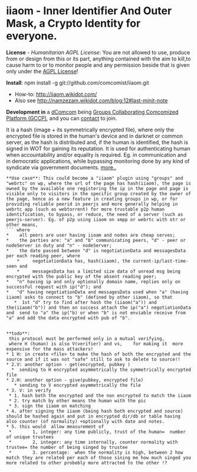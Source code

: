 # iiaom - Inner Identifier And Outer Mask, a Crypto Identity for everyone.
**License** - *Humanitarian AGPL License*: You are not allowed to use, produce from or design from this or its part, anything contained with the aim to kill,to cause harm to or to monitor people and any permission beside that is given only under the [AGPL License](http://www.gnu.org/licenses/agpl-3.0.html)!

**Install**: npm install -g git://github.com/comcomist/iiaom.git
* How-to: http://iiaom.wikidot.com/
* Also see http://namzezam.wikidot.com/blog:12#last-minit-note

**Development in** a [dComcom](http://yes-again-we-can.wikidot.com/s-contract:groups-collaborating-comcomized-platform-gccp/edit/true/title/Groups%20Collaborating%20Comcomized%20Platform%20%28GCCP%29/parentPage/start%3As-contract)  being [Groups Collaborating Comcomized Platform (GCCP)](http://namzezam.wikidot.com/blog:24), and you can  [contact](http://namzezam.wikidot.com/main:contact) to join.

It is a hash (image + its symmetrically encrypted file), where only the encrypted file is stored in the human's device and in darknet or common server, as the hash is distributed and, if the human is identified, the hash is signed in WOT for gaining its reputation. It is used for authenticating human when accountability and/or equality is required. Eg. in communication  and in democratic applications, while bypassing monitoring done by any kind of syndicate via government documents. [more..](http://namzezam.wikidot.com/blog:12)
``` 
**Use case**: This could become a "iiaom" plugin using "groups" and "webrtc" on wp, where the url of the page has hash(iiaom), the page is owned by the available one registering the ip in the page and page is visible only to visitors in the specific group created by the owner of the page, hence as a new feature in creating groups in wp, or for providing reliable peerid in peerjs and more generally helping in webrtc app (such as webtorrent) for more trustable p2p human identification, to bypass, or reduce, the need of a server (such as peerjs-server). Eg. of p2p using iiaom on xmpp or webrtc with otr or other means,
``` where 
*    all peers are user having iioam and nodes are cheap serves; 
*    the parties are: "a" and "b" communicating peers, "d" - peer or nodeServer in duty and "n" - nodeServer; 
*    the date passed between "d" is negotiationData and messagesData per each reading peer, where 
    *     negotiationData has, hash(iiaom), the current-ip/last-time-seen and
    *     messagesData has a limited size data of unread msg being encrypted with the public key of the absent reading peer;
*   "n" having ip and only optionally domain name, replies only on successful request with ip("d"); and
*   "d" having negotiationData and messagesData used when "a" (having iiaom) asks to connect to "b" (defined by other iiaom), so that
   *  1st "d" try to find after hash the (iiaom("a")) and the(iiaom("b")) and then on success attach the ip("a") negotiationData and  send to "a" the ip("b) or when "b" is not enviable receive from "a" and add the data encrypted with pub of "b".


**todo**:
 this protocol must be performed only in a mutual verifying,
 where H (human) is also V(verifier) and vs,    for making it  more expensive for the mass attackers!
* 1 H: in create <file> to make the hash of both the encrypted and the source and if it was not "safe" still to ask to delete to source!!
* 2.V: another option - get(encrypted, pubkey )
  *  sending to H encrypted asymmetrically the symmetrically encrypted file
* 2.H: another option - give(pubkey, encrypted file)
   * sending to V encrypted asymmetrically the file
* 3. V: in verify
 * 1. hash both the encrypted and the non encrypted to match the iiaom
 * 2. try match by other means the human with the pic
 * 3. sign the iiaom on matching
* 4. after signing the iiaom (being hash both encrypted and source) should be hashed again and put in encrypted dir/db or table having also counter (of normality) +optionally with date and notes.
* 5. this would  allow measurement of
 *        1, integer: any time publicly, trust of the human=  number of unique trustees
 *        2, integer: any time internally, counter normality with trustee= the number of being singed by trustee
 *        3. percentage:  when the normality is high, between 2 how match they are related per each of those sining me how much singed you more related to other probebly more attracted to the other !?

